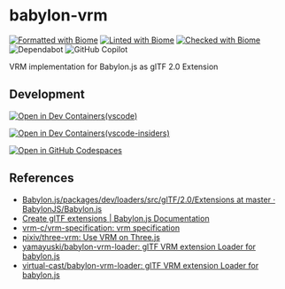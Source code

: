 # babylon-vrm

[![Formatted with Biome](https://img.shields.io/badge/Formatted_with-Biome-60a5fa?style=flat&logo=biome)](https://biomejs.dev/) [![Linted with Biome](https://img.shields.io/badge/Linted_with-Biome-60a5fa?style=flat&logo=biome)](https://biomejs.dev) [![Checked with Biome](https://img.shields.io/badge/Checked_with-Biome-60a5fa?style=flat&logo=biome)](https://biomejs.dev) ![Dependabot](https://img.shields.io/badge/dependabot-025E8C?style=for-the-badge&logo=dependabot&logoColor=white) ![GitHub Copilot](https://img.shields.io/badge/github_copilot-8957E5?style=for-the-badge&logo=github-copilot&logoColor=white)

VRM implementation for Babylon.js as glTF 2.0 Extension

## Development

[![Open in Dev Containers(vscode)](https://img.shields.io/static/v1?label=Dev%20Containers&message=Open&color=blue)](https://vscode.dev/redirect?url=vscode://ms-vscode-remote.remote-containers/cloneInVolume?url=https://github.com/yamayuski/babylon-vrm)

[![Open in Dev Containers(vscode-insiders)](https://img.shields.io/static/v1?label=Dev%20Containers%28insiders%29&message=Open&color=blue)](https://vscode.dev/redirect?url=vscode-insiders://ms-vscode-remote.remote-containers/cloneInVolume?url=https://github.com/yamayuski/babylon-vrm)

[![Open in GitHub Codespaces](https://github.com/codespaces/badge.svg)](https://codespaces.new/yamayuski/babylon-vrm?quickstart=1)

## References

- [Babylon.js/packages/dev/loaders/src/glTF/2.0/Extensions at master · BabylonJS/Babylon.js](https://github.com/BabylonJS/Babylon.js/tree/master/packages/dev/loaders/src/glTF/2.0/Extensions)
- [Create glTF extensions | Babylon.js Documentation](https://doc.babylonjs.com/features/featuresDeepDive/importers/glTF/createExtensions/)
- [vrm-c/vrm-specification: vrm specification](https://github.com/vrm-c/vrm-specification)
- [pixiv/three-vrm: Use VRM on Three.js](https://github.com/pixiv/three-vrm)
- [yamayuski/babylon-vrm-loader: glTF VRM extension Loader for babylon.js](https://github.com/yamayuski/babylon-vrm-loader)
- [virtual-cast/babylon-vrm-loader: glTF VRM extension Loader for babylon.js](https://github.com/virtual-cast/babylon-vrm-loader)
